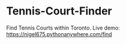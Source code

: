 # Tennis-Court-Finder
Find Tennis Courts within Toronto. Live demo: https://nigel675.pythonanywhere.com/find
